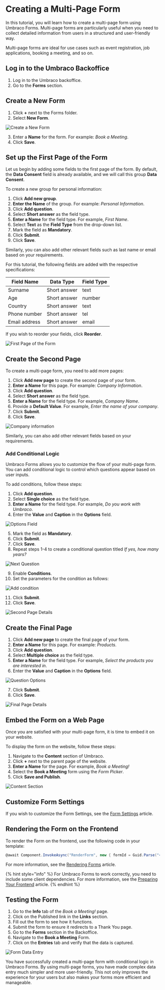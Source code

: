 # Creating a Multi-Page Form

In this tutorial, you will learn how to create a multi-page form using Umbraco Forms. Multi-page forms are particularly useful when you need to collect detailed information from users in a structured and user-friendly way.

Multi-page forms are ideal for use cases such as event registration, job applications, booking a meeting, and so on.

## Log in to the Umbraco Backoffice

1. Log in to the Umbraco backoffice.
2. Go to the **Forms** section.

## Create a New Form

1. Click **+** next to the Forms folder.
2. Select **New Form**.

![Create a New Form](images/create-form.png)

3. Enter a **Name** for the form. For example: *Book a Meeting*.
4. Click **Save**.

## Set up the First Page of the Form

Let us begin by adding some fields to the first page of the form. By default, the **Data Consent** field is already available, and we will call this group **Data Consent**.

To create a new group for personal information:

1. Click **Add new group**.
2. **Enter the Name** of the group. For example: *Personal Information*.
3. Click **Add question**.
4. Select **Short answer** as the field type.
5. **Enter a Name** for the field type. For example, *First Name*.
6. Select **Text** as the **Field Type** from the drop-down list.
7. Mark the field as **Mandatory**.
8. Click **Submit**.
9. Click **Save**.

Similarly, you can also add other relevant fields such as last name or email based on your requirements.

For this tutorial, the following fields are added with the respective specifications:

| Field Name    | Data Type    | Field Type |
|---------------|--------------|------------|
| Surname       | Short answer | text       |
| Age           | Short answer | number     |
| Country       | Short answer | text       |
| Phone number  | Short answer | tel        |
| Email address | Short answer | email      |

If you wish to reorder your fields, click **Reorder**.

![First Page of the Form](images/first-page-of-form.png)

## Create the Second Page

To create a multi-page form, you need to add more pages:

1. Click **Add new page** to create the second page of your form.
2. **Enter a Name** for this page. For example: *Company Information*.
3. Click **Add question**.
4. Select **Short answer** as the field type.
5. **Enter a Name** for the field type. For example, *Company Name*.
6. Provide a **Default Value**. For example, *Enter the name of your company*.
7. Click **Submit**.
8. Click **Save**.

![Company information](images/company-information.png)

Similarly, you can also add other relevant fields based on your requirements.

### Add Conditional Logic

Umbraco Forms allows you to customize the flow of your multi-page form. You can add conditional logic to control which questions appear based on user inputs.

To add conditions, follow these steps:

1. Click **Add question**.
2. Select **Single choice** as the field type.
3. **Enter a Name** for the field type. For example, *Do you work with Umbraco*.
4. Enter the **Value** and **Caption** in the **Options** field.

![Options Field](images/prevalue-fields.png)

5. Mark the field as **Mandatory**.
6. Click **Submit**.
7. Click **Save**.
8. Repeat steps 1-4 to create a conditional question titled *If yes, how many years?*

![Next Question](images/conditional-question-part-1.png)

9. Enable **Conditions**.
10. Set the parameters for the condition as follows:

![Add condition](images/conditional-question-part-2.png)

11. Click **Submit**.
12. Click **Save**.

![Second Page Details](images/page-2-details.png)

## Create the Final Page

1. Click **Add new page** to create the final page of your form.
2. **Enter a Name** for this page. For example: *Products*.
3. Click **Add question**.
4. Select **Multiple choice** as the field type.
5. **Enter a Name** for the field type. For example, *Select the products you are interested in*.
6. Enter the **Value** and **Caption** in the **Options** field.

![Question Options](images/multiple-choice.png)

7. Click **Submit**.
8. Click **Save**.

![Final Page Details](images/Final-page.png)

## Embed the Form on a Web Page

Once you are satisfied with your multi-page form, it is time to embed it on your website.

To display the form on the website, follow these steps:

1. Navigate to the **Content** section of Umbraco.
2. Click **+** next to the parent page of the website.
3. **Enter a Name** for the page. For example, *Book a Meeting!*
4. Select the **Book a Meeting** form using the *Form Picker*.
5. Click **Save and Publish**.

![Content Section](images/Form-Content-section.png)

## Customize Form Settings

If you wish to customize the Form Settings, see the [Form Settings](../editor/creating-a-form/form-settings.md) article.

## Rendering the Form on the Frontend

To render the Form on the frontend, use the following code in your template:

```cs
@await Component.InvokeAsync("RenderForm", new { formId = Guid.Parse("<form guid>"), theme = "default", includeScripts = false })
```

For more information, see the [Rendering Forms](../developer/rendering-forms.md) article.

{% hint style="info" %}
For Umbraco Forms to work correctly, you need to include some client dependencies. For more information, see the [Preparing Your Frontend](https://docs.umbraco.com/umbraco-forms/developer/prepping-frontend) article.
{% endhint %}

## Testing the Form

1. Go to the **Info** tab of the *Book a Meeting!* page.
2. Click on the Published link in the **Links** section.
3. Fill out the form to see how it functions.
4. Submit the form to ensure it redirects to a Thank You page.
5. Go to the **Forms** section in the Backoffice.
6. Navigate to the **Book a Meeting** Form.
7. Click on the **Entries** tab and verify that the data is captured.

![Form Data Entry](images/form-data-entry.png)

You have successfully created a multi-page form with conditional logic in Umbraco Forms. By using multi-page forms, you have made complex data entry much simpler and more user-friendly. This not only improves the experience for your users but also makes your forms more efficient and manageable.

